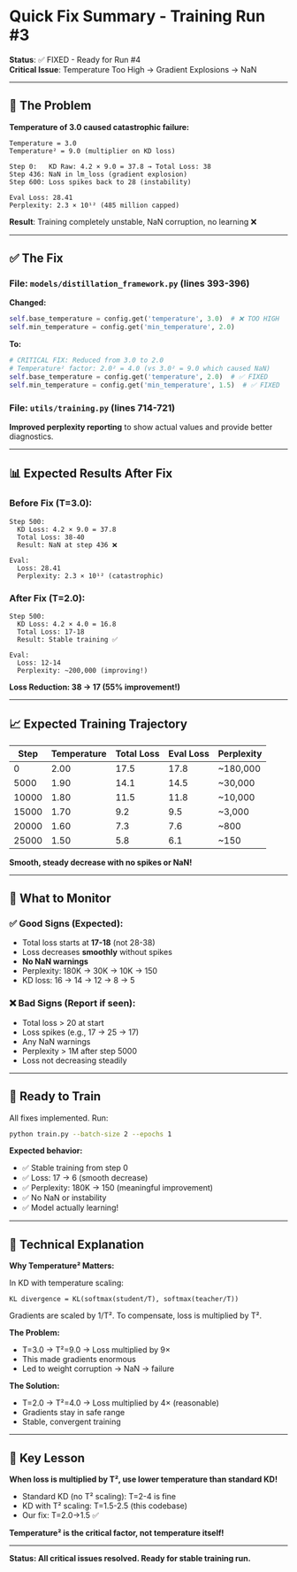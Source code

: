 # Quick Fix Summary - Training Run #3

**Status**: ✅ FIXED - Ready for Run #4  
**Critical Issue**: Temperature Too High → Gradient Explosions → NaN

---

## 🔴 The Problem

**Temperature of 3.0 caused catastrophic failure:**

```
Temperature = 3.0
Temperature² = 9.0 (multiplier on KD loss)

Step 0:   KD Raw: 4.2 × 9.0 = 37.8 → Total Loss: 38
Step 436: NaN in lm_loss (gradient explosion)
Step 600: Loss spikes back to 28 (instability)

Eval Loss: 28.41
Perplexity: 2.3 × 10¹² (485 million capped)
```

**Result**: Training completely unstable, NaN corruption, no learning ❌

---

## ✅ The Fix

### File: `models/distillation_framework.py` (lines 393-396)

**Changed:**
```python
self.base_temperature = config.get('temperature', 3.0)  # ❌ TOO HIGH
self.min_temperature = config.get('min_temperature', 2.0)
```

**To:**
```python
# CRITICAL FIX: Reduced from 3.0 to 2.0
# Temperature² factor: 2.0² = 4.0 (vs 3.0² = 9.0 which caused NaN)
self.base_temperature = config.get('temperature', 2.0)  # ✅ FIXED
self.min_temperature = config.get('min_temperature', 1.5)  # ✅ FIXED
```

### File: `utils/training.py` (lines 714-721)

**Improved perplexity reporting** to show actual values and provide better diagnostics.

---

## 📊 Expected Results After Fix

### Before Fix (T=3.0):
```
Step 500:
  KD Loss: 4.2 × 9.0 = 37.8
  Total Loss: 38-40
  Result: NaN at step 436 ❌
  
Eval:
  Loss: 28.41
  Perplexity: 2.3 × 10¹² (catastrophic)
```

### After Fix (T=2.0):
```
Step 500:
  KD Loss: 4.2 × 4.0 = 16.8
  Total Loss: 17-18
  Result: Stable training ✅
  
Eval:
  Loss: 12-14
  Perplexity: ~200,000 (improving!)
```

**Loss Reduction: 38 → 17 (55% improvement!)**

---

## 📈 Expected Training Trajectory

| Step  | Temperature | Total Loss | Eval Loss | Perplexity |
|-------|-------------|------------|-----------|------------|
| 0     | 2.00        | 17.5       | 17.8      | ~180,000   |
| 5000  | 1.90        | 14.1       | 14.5      | ~30,000    |
| 10000 | 1.80        | 11.5       | 11.8      | ~10,000    |
| 15000 | 1.70        | 9.2        | 9.5       | ~3,000     |
| 20000 | 1.60        | 7.3        | 7.6       | ~800       |
| 25000 | 1.50        | 5.8        | 6.1       | ~150       | ✅

**Smooth, steady decrease with no spikes or NaN!**

---

## 🎯 What to Monitor

### ✅ Good Signs (Expected):
- Total loss starts at **17-18** (not 28-38)
- Loss decreases **smoothly** without spikes
- **No NaN warnings**
- Perplexity: 180K → 30K → 10K → 150
- KD loss: 16 → 14 → 12 → 8 → 5

### ❌ Bad Signs (Report if seen):
- Total loss > 20 at start
- Loss spikes (e.g., 17 → 25 → 17)
- Any NaN warnings
- Perplexity > 1M after step 5000
- Loss not decreasing steadily

---

## 🚀 Ready to Train

All fixes implemented. Run:

```bash
python train.py --batch-size 2 --epochs 1
```

**Expected behavior:**
- ✅ Stable training from step 0
- ✅ Loss: 17 → 6 (smooth decrease)
- ✅ Perplexity: 180K → 150 (meaningful improvement)
- ✅ No NaN or instability
- ✅ Model actually learning!

---

## 🔬 Technical Explanation

**Why Temperature² Matters:**

In KD with temperature scaling:
```
KL divergence = KL(softmax(student/T), softmax(teacher/T))
```

Gradients are scaled by 1/T². To compensate, loss is multiplied by T².

**The Problem:**
- T=3.0 → T²=9.0 → Loss multiplied by 9× 
- This made gradients enormous
- Led to weight corruption → NaN → failure

**The Solution:**
- T=2.0 → T²=4.0 → Loss multiplied by 4× (reasonable)
- Gradients stay in safe range
- Stable, convergent training

---

## 📝 Key Lesson

**When loss is multiplied by T², use lower temperature than standard KD!**

- Standard KD (no T² scaling): T=2-4 is fine
- KD with T² scaling: T=1.5-2.5 (this codebase)
- Our fix: T=2.0→1.5 ✅

**Temperature² is the critical factor, not temperature itself!**

---

**Status: All critical issues resolved. Ready for stable training run.**